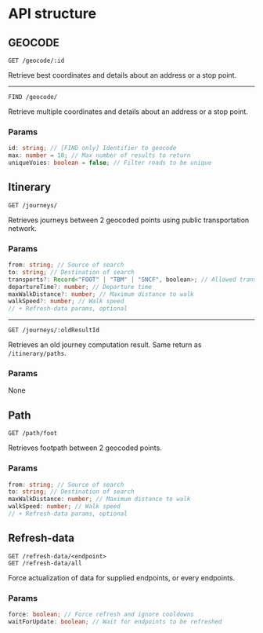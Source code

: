 # API structure

## GEOCODE

```
GET /geocode/:id
```

Retrieve best coordinates and details about an address or a stop point.

---

```
FIND /geocode/
```

Retrieve multiple coordinates and details about an address or a stop point.

### Params

```ts
id: string; // [FIND only] Identifier to geocode
max: number = 10; // Max number of results to return
uniqueVoies: boolean = false; // Filter roads to be unique
```

## Itinerary

```
GET /journeys/
```

Retrieves journeys between 2 geocoded points using public transportation network.

### Params

```ts
from: string; // Source of search
to: string; // Destination of search
transports?: Record<"FOOT" | "TBM" | "SNCF", boolean>; // Allowed transports
departureTime?: number; // Departure time
maxWalkDistance?: number; // Maximum distance to walk
walkSpeed?: number; // Walk speed
// + Refresh-data params, optional
```

---

```
GET /journeys/:oldResultId
```

Retrieves an old journey computation result.
Same return as `/itinerary/paths`.

### Params

None

## Path

```
GET /path/foot
```

Retrieves footpath between 2 geocoded points.

### Params

```ts
from: string; // Source of search
to: string; // Destination of search
maxWalkDistance: number; // Maximum distance to walk
walkSpeed: number; // Walk speed
// + Refresh-data params, optional
```

## Refresh-data

```
GET /refresh-data/<endpoint>
GET /refresh-data/all
```

Force actualization of data for supplied endpoints, or every endpoints.

### Params

```ts
force: boolean; // Force refresh and ignore cooldowns
waitForUpdate: boolean; // Wait for endpoints to be refreshed
```

